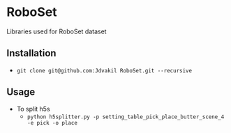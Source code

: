 # RoboSet
Libraries used for RoboSet dataset

## Installation
- `git clone git@github.com:Jdvakil RoboSet.git --recursive`

## Usage
- To split h5s 
    - `python h5splitter.py -p setting_table_pick_place_butter_scene_4 -e pick -o place`
